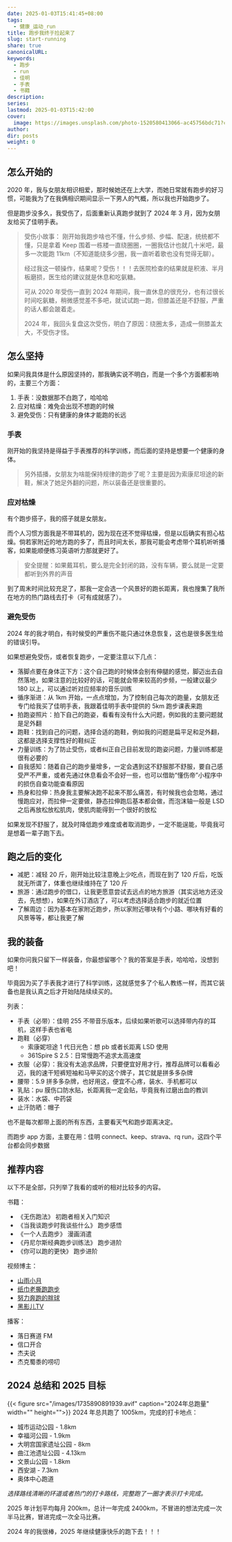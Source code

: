 ```yaml
---
date: 2025-01-03T15:41:45+08:00
tags:
  - 健康_运动_run
title: 跑步我终于捡起来了
slug: start-running
share: true
canonicalURL: 
keywords:
  - 跑步
  - run
  - 佳明
  - 手表
  - 书籍
description: 
series: 
lastmod: 2025-01-03T15:42:00
cover:
  image: https://images.unsplash.com/photo-1520580413066-ac45756bdc71?crop=entropy&cs=tinysrgb&fit=max&fm=jpg&ixid=M3wzNjAwOTd8MHwxfHNlYXJjaHw1N3x8cnVufGVufDB8MHx8fDE3MzU4OTAzMTV8MA&ixlib=rb-4.0.3&q=80&w=400
author: 
dir: posts
weight: 0
---
```


## 怎么开始的
2020 年，我与女朋友相识相爱，那时候她还在上大学，而她日常就有跑步的好习惯，可能我为了在我俩相识期间显示一下男人的气概，所以我也开始跑步了。

但是跑步没多久，我受伤了，后面重新认真跑步就到了 2024 年 3 月，因为女朋友给买了佳明手表。

> 受伤小故事：
> 刚开始我跑步啥也不懂，什么步频、步幅、配速，统统都不懂，只是拿着 Keep 围着一栋楼一直绕圈圈，一圈我估计也就几十米吧，最多一次能跑 11km（不知道能绕多少圈，我一直听着歌也没有觉得无聊）。
> 
> 经过我这一顿操作，结果呢？受伤！！！去医院检查的结果就是积液、半月板磨损，医生给的建议就是休息和吃氨糖。
> 
> 可从 2020 年受伤一直到 2024 年期间，我一直休息的很充分，也有过很长时间吃氨糖，稍微感觉差不多吧，就试试跑一跑，但膝盖还是不舒服，严重的话人都会跛着走。
> 
> 2024 年，我回头复盘这次受伤，明白了原因：绕圈太多，造成一侧膝盖太大，不受伤才怪。

## 怎么坚持
如果问我具体是什么原因坚持的，那我确实说不明白，而是一个多个方面都影响的，主要三个方面：
1. 手表：没数据那不白跑了，哈哈哈
2. 应对枯燥：难免会出现不想跑的时候
3. 避免受伤：只有健康的身体才能跑的长远
### 手表
刚开始的我坚持是得益于手表推荐的科学训练，而后面的坚持是想要一个健康的身体。

> 另外插播，女朋友为啥能保持规律的跑步了呢？主要是因为索康尼坦途的新鞋，解决了她足外翻的问题，所以装备还是很重要的。

### 应对枯燥
有个跑步搭子，我的搭子就是女朋友。

而个人习惯方面我是不带耳机的，因为现在还不觉得枯燥，但是以后确实有担心枯燥。倘若家附近的地方跑的多了，而且时间太长，那我可能会考虑带个耳机听听播客，如果能顺便练习英语听力那就更好了。

> 安全提醒：如果戴耳机，要么是完全封闭的路，没有车辆，要么就是一定要都听到外界的声音

到了周末时间比较充足了，那我一定会选一个风景好的跑长距离，我也搜集了我所在地方的热门路线去打卡（可有成就感了）。

### 避免受伤
2024 年的我才明白，有时候受的严重伤不能只通过休息恢复，这也是很多医生给的错误引导。

如果想避免受伤，或者恢复跑步，一定要注意以下几点：
- 落脚点要在身体正下方：这个自己跑的时候体会别有伸腿的感觉，脚迈出去自然落地，如果注意的比较好的话，可能就会带来较高的步频，一般建议最少 180 以上，可以通过听对应频率的音乐训练
- 循序渐进：从 1km 开始，一点点增加，为了控制自己每次的跑量，女朋友还专门给我买了佳明手表，我跟着佳明手表中提供的 5km 跑步课表来跑
- 拍跑姿照片：拍下自己的跑姿，看看有没有什么大问题，例如我的主要问题就是足外翻
- 跑鞋：找到自己的问题，选择合适的跑鞋，例如我的问题是扁平足和足外翻，这都是选择支撑性好的鞋纠正
- 力量训练：为了防止受伤，或者纠正自己目前发现的跑姿问题，力量训练都是很有必要的
- 自我感知：随着自己的跑步量增多，一定会遇到这不舒服那不舒服，要自己感受严不严重，或者先通过休息看会不会好一些，也可以借助“懂伤帝”小程序中的损伤自查功能查看原因
- 热身和拉伸：热身我主要解决跑不起来不那么痛苦，有时候我也会忽略，通过慢跑应对，而拉伸一定要做，静态拉伸跑后基本都会做，而泡沫轴一般是 LSD 之后再放松放松肌肉，使肌肉能得到一个很好的放松

如果发现不舒服了，就及时降低跑步难度或者取消跑步，一定不能逞能，毕竟我可是想着一辈子跑下去。

## 跑之后的变化

- 减肥：减轻 20 斤，刚开始比较注意晚上少吃点，而现在到了 120 斤后，吃饭就无所谓了，体重也继续维持在了 120 斤
- 旅游：通过跑步的借口，让我更愿意尝试去远点的地方旅游（其实远地方还没去，先想想），如果在外订酒店了，可以考虑选择适合跑步的就近位置
- 了解周边：因为基本在家附近跑步，所以家附近哪块有个小路、哪块有好看的风景等等，都让我更了解
## 我的装备
如果你问我只留下一样装备，你最想留哪个？我的答案是手表，哈哈哈，没想到吧！

毕竟因为买了手表我才进行了科学训练，这就感觉多了个私人教练一样，而其它装备也是我认真之后才开始陆陆续续买的。

列表：
- 手表（必带）：佳明 255 不带音乐版本，后续如果听歌可以选择带内存的耳机，这样手表也省电
- 跑鞋（必穿）
	- 索康妮坦途 1 代日光色：想 pb 或者长距离 LSD 使用
	- 361Spire S 2.5：日常慢跑不追求太高速度
- 衣服（必穿）：我没有太追求品牌，只要便宜好用才行，推荐品牌可以看看必迈，我的速干短裤短袖和马甲买的这个牌子，其它就是拼多多杂牌
- 腰带：5.9 拼多多杂牌，也好用这，便宜不心疼，装水、手机都可以
- 乳贴：pu 膜伤口防水贴，长距离我一定会贴，毕竟我有过磨出血的教训
- 装水：水袋、中药袋
- 止汗防晒：帽子

也不是每次都带上面的所有东西，主要看天气和跑步距离决定。

而跑步 app 方面，主要在用：佳明 connect、keep、strava、rq run，这四个平台都会同步数据

## 推荐内容
以下不是全部，只列举了我看的或听的相对比较多的内容。

书籍：
- 《无伤跑法》 初跑者相关入门知识
- 《当我谈跑步时我谈些什么》 跑步感悟
- 《一个人去跑步》 漫画消遣
- 《丹尼尔斯经典跑步训练法》 跑步进阶
- 《你可以跑的更快》 跑步进阶

视频博主：
- [山雨小月](https://space.bilibili.com/3945971?spm_id_from=333.337.0.0)
- [纸巾老撕跑跑步](https://space.bilibili.com/20681645?spm_id_from=333.337.0.0)
- [努力奔跑的胖球](https://space.bilibili.com/481396723/dynamic?spm_id_from=333.999.list.card_title.click)
- [黑影儿TV](https://space.bilibili.com/38995440/?spm_id_from=333.1391.0.0)

播客：
- 落日赛道 FM
- 信口开合
- 杰夫说
- 杰克蜀黍的唠叨

## 2024 总结和 2025 目标
{{< figure src="/images/1735890891939.avif" caption="2024年总跑量" width="" height="">}}
2024 年总共跑了 1005km，完成的打卡地点：
- 城市运动公园 - 1.8km
- 幸福河公园 - 1.9km
- 大明宫国家遗址公园 - 8km
- 曲江池遗址公园 - 4.13km
- 文景山公园 - 1.8km
- 西安湖 - 7.3km
- 奥体中心跑道

*选择路线清晰的环道或者热门的打卡路线，完整跑了一圈才表示打卡完成。*

2025 年计划平均每月 200km，总计一年完成 2400km，不冒进的想法完成一次半马比赛，冒进完成一次全马比赛。

2024 年的我很棒，2025 年继续健康快乐的跑下去！！！
